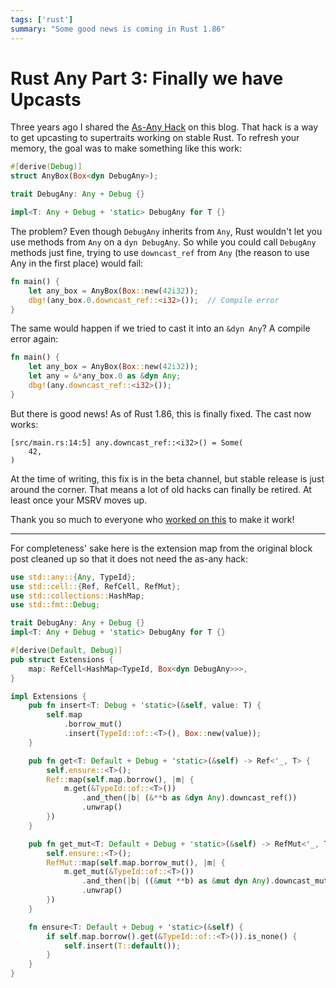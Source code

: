 ```yaml
---
tags: ['rust']
summary: "Some good news is coming in Rust 1.86"
---
```


# Rust Any Part 3: Finally we have Upcasts

Three years ago I shared the [As-Any Hack](/2022/1/7/as-any-hack/) on
this blog.  That hack is a way to get upcasting to supertraits working on
stable Rust.  To refresh your memory, the goal was to make something like
this work:

```rust
#[derive(Debug)]
struct AnyBox(Box<dyn DebugAny>);

trait DebugAny: Any + Debug {}

impl<T: Any + Debug + 'static> DebugAny for T {}
```

The problem? Even though `DebugAny` inherits from `Any`, Rust wouldn't let you
use methods from `Any` on a `dyn DebugAny`.  So while you could call
`DebugAny` methods just fine, trying to use `downcast_ref` from `Any` (the
reason to use Any in the first place) would fail:

```rust
fn main() {
    let any_box = AnyBox(Box::new(42i32));
    dbg!(any_box.0.downcast_ref::<i32>());  // Compile error
}
```

The same would happen if we tried to cast it into an `&dyn Any`?  A
compile error again:

```rust
fn main() {
    let any_box = AnyBox(Box::new(42i32));
    let any = &*any_box.0 as &dyn Any;
    dbg!(any.downcast_ref::<i32>());
}
```

But there is good news!  As of Rust 1.86, this is finally fixed. The cast
now works:

```
[src/main.rs:14:5] any.downcast_ref::<i32>() = Some(
    42,
)
```

At the time of writing, this fix is in the beta channel, but stable
release is just around the corner.  That means a lot of old hacks can
finally be retired.  At least once your MSRV moves up.

Thank you so much to everyone who [worked on this](https://github.com/rust-lang/rust/issues/65991) to make it work!

---

For completeness' sake here is the extension map from the original
block post cleaned up so that it does not need the as-any hack:

```rust
use std::any::{Any, TypeId};
use std::cell::{Ref, RefCell, RefMut};
use std::collections::HashMap;
use std::fmt::Debug;

trait DebugAny: Any + Debug {}
impl<T: Any + Debug + 'static> DebugAny for T {}

#[derive(Default, Debug)]
pub struct Extensions {
    map: RefCell<HashMap<TypeId, Box<dyn DebugAny>>>,
}

impl Extensions {
    pub fn insert<T: Debug + 'static>(&self, value: T) {
        self.map
            .borrow_mut()
            .insert(TypeId::of::<T>(), Box::new(value));
    }

    pub fn get<T: Default + Debug + 'static>(&self) -> Ref<'_, T> {
        self.ensure::<T>();
        Ref::map(self.map.borrow(), |m| {
            m.get(&TypeId::of::<T>())
                .and_then(|b| (&**b as &dyn Any).downcast_ref())
                .unwrap()
        })
    }

    pub fn get_mut<T: Default + Debug + 'static>(&self) -> RefMut<'_, T> {
        self.ensure::<T>();
        RefMut::map(self.map.borrow_mut(), |m| {
            m.get_mut(&TypeId::of::<T>())
                .and_then(|b| ((&mut **b) as &mut dyn Any).downcast_mut())
                .unwrap()
        })
    }

    fn ensure<T: Default + Debug + 'static>(&self) {
        if self.map.borrow().get(&TypeId::of::<T>()).is_none() {
            self.insert(T::default());
        }
    }
}
```
